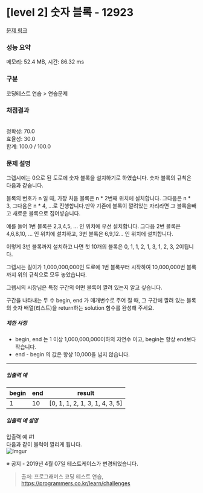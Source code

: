 # [level 2] 숫자 블록 - 12923 

[문제 링크](https://school.programmers.co.kr/learn/courses/30/lessons/12923) 

### 성능 요약

메모리: 52.4 MB, 시간: 86.32 ms

### 구분

코딩테스트 연습 > 연습문제

### 채점결과

<br/>정확성: 70.0<br/>효율성: 30.0<br/>합계: 100.0 / 100.0

### 문제 설명

<p>그렙시에는 0으로 된 도로에 숫자 블록을 설치하기로 하였습니다. 숫자 블록의 규칙은 다음과 같습니다.</p>

<p>블록의 번호가 n 일 때, 가장 처음 블록은 n * 2번째 위치에 설치합니다. 그다음은 n * 3, 그다음은 n * 4, ...로 진행합니다.만약 기존에 블록이 깔려있는 자리라면 그 블록을빼고 새로운 블록으로 집어넣습니다.</p>

<p>예를 들어 1번 블록은 2,3,4,5, ... 인 위치에 우선 설치합니다. 그다음 2번 블록은 4,6,8,10, ... 인 위치에 설치하고, 3번 블록은 6,9,12... 인 위치에 설치합니다.</p>

<p>이렇게 3번 블록까지 설치하고 나면 첫 10개의 블록은 0, 1, 1, 2, 1, 3, 1, 2, 3, 2이됩니다.</p>

<p>그렙시는 길이가 1,000,000,000인 도로에 1번 블록부터 시작하여 10,000,000번 블록까지 위의 규칙으로 모두 놓았습니다.</p>

<p>그렙시의 시장님은 특정 구간의 어떤 블록이 깔려 있는지 알고 싶습니다.</p>

<p>구간을 나타내는 두 수 begin, end 가 매개변수로 주어 질 때, 그 구간에 깔려 있는 블록의 숫자 배열(리스트)을 return하는 solution 함수를 완성해 주세요.</p>

<h5>제한 사항</h5>

<ul>
<li>begin, end 는 1 이상 1,000,000,000이하의 자연수 이고, begin는 항상 end보다 작습니다.</li>
<li>end - begin 의 값은 항상 10,000을 넘지 않습니다.</li>
</ul>

<hr>

<h5>입출력 예</h5>
<table class="table">
        <thead><tr>
<th>begin</th>
<th>end</th>
<th>result</th>
</tr>
</thead>
        <tbody><tr>
<td>1</td>
<td>10</td>
<td>[0, 1, 1, 2, 1, 3, 1, 4, 3, 5]</td>
</tr>
</tbody>
      </table>
<h5>입출력 예 설명</h5>

<p>입출력 예 #1<br>
다음과 같이 블럭이 깔리게 됩니다.<br>
<img src="https://i.imgur.com/OnAE846.png?1" title="" alt="Imgur"></p>

<p>※ 공지 - 2019년 4월 07일 테스트케이스가 변경되었습니다.</p>


> 출처: 프로그래머스 코딩 테스트 연습, https://programmers.co.kr/learn/challenges